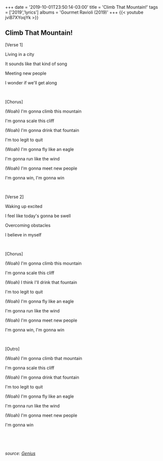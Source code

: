 +++
date = '2019-10-01T23:50:14-03:00'
title = 'Climb That Mountain!'
tags = ['2019','lyrics']
albums = 'Gourmet Ravioli (2019)'
+++
{{< youtube jviB7XYoqYk >}}

## Climb That Mountain!

[Verse 1]

Living in a city

It sounds like that kind of song

Meeting new people

I wonder if we'll get along

&nbsp;

[Chorus]

(Woah) I'm gonna climb this mountain

I'm gonna scale this cliff

(Woah) I'm gonna drink that fountain

I'm too legit to quit

(Woah) I'm gonna fly like an eagle

I'm gonna run like the wind

(Woah) I'm gonna meet new people

I'm gonna win, I'm gonna win

&nbsp;

[Verse 2]

Waking up excited

I feel like today's gonna be swell

Overcoming obstacles

I believe in myself

&nbsp;

[Chorus]

(Woah) I'm gonna climb this mountain

I'm gonna scale this cliff

(Woah) I think I'll drink that fountain

I'm too legit to quit

(Woah) I'm gonna fly like an eagle

I'm gonna run like the wind

(Woah) I'm gonna meet new people

I'm gonna win, I'm gonna win

&nbsp;

[Outro]

(Woah) I'm gonna climb that mountain

I'm gonna scale this cliff

(Woah) I'm gonna drink that fountain

I'm too legit to quit

(Woah) I'm gonna fly like an eagle

I'm gonna run like the wind

(Woah) I'm gonna meet new people

I'm gonna win

&nbsp;

&nbsp;

_source: [Genius](https://genius.com/artists/First-of-october)_
